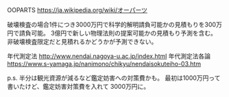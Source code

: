 OOPARTS https://ja.wikipedia.org/wiki/オーパーツ

破壊検査の場合1件につき3000万円で科学的解明請負可能かの見積もりを300万円で請負可能。
3億円で新しい物理法則の提案可能かの見積もり予測を含む。
非破壊検査限定だと見積れるかどうかが予測できない。

年代測定法
http://www.nendai.nagoya-u.ac.jp/index.html
年代測定法各論
https://www.s-yamaga.jp/nanimono/chikyu/nendaisokuteiho-03.htm


p.s. 半分は観光資源が減るなど鑑定妨害への対策費かも。
最初は1000万円って書いたけど、鑑定妨害対策費を入れて 3000万円に。

